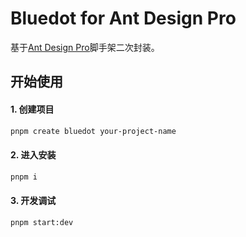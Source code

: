 # Bluedot for Ant Design Pro

基于[Ant Design Pro](https://pro.ant.design)脚手架二次封装。

## 开始使用

#### 1. 创建项目

```bash
pnpm create bluedot your-project-name
```

#### 2. 进入安装

```bash
pnpm i
```

#### 3. 开发调试

```bash
pnpm start:dev
```
